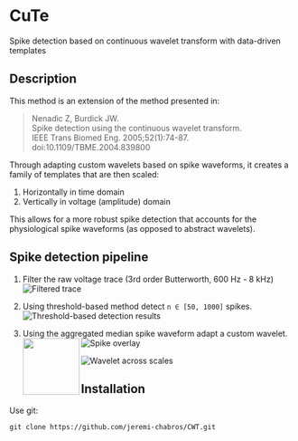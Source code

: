 # CuTe 

Spike detection based on continuous wavelet transform with data-driven templates



## Description

This method is an extension of the method presented in:

> Nenadic Z, Burdick JW.\
Spike detection using the continuous wavelet transform.\
IEEE Trans Biomed Eng. 2005;52(1):74-87.\
doi:10.1109/TBME.2004.839800

Through adapting custom wavelets based on spike waveforms, it creates a family of templates that are then scaled:

1. Horizontally in time domain
2. Vertically in voltage (amplitude) domain

This allows for a more robust spike detection that accounts for the physiological spike waveforms (as opposed to abstract wavelets).

## Spike detection pipeline

1. Filter the raw voltage trace (3rd order Butterworth, 600 Hz - 8 kHz)
![Filtered trace](https://github.com/jeremi-chabros/CWT/blob/master/githubGraphics/filteredTrace.png?raw=true)

2. Using threshold-based method detect `n ∈ [50, 1000]` spikes.
![Threshold-based detection results](https://github.com/jeremi-chabros/CWT/blob/master/githubGraphics/thresholdSpikes.png?raw=true)

3. Using the aggregated median spike waveform adapt a custom wavelet.
![Spike overlay](https://github.com/jeremi-chabros/CWT/blob/master/githubGraphics/thresholdOverlay.png?raw=true)<img align="left" width="100" height="100" src="https://github.com/jeremi-chabros/CWT/blob/master/githubGraphics/testAnimated.gif?raw=true">


![Wavelet across scales](https://github.com/jeremi-chabros/CWT/blob/master/githubGraphics/testAnimated.gif?raw=true)


## Installation

Use git:

``
git clone https://github.com/jeremi-chabros/CWT.git
``
